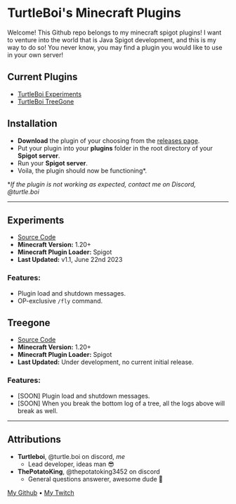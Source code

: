 # TurtleBoi's Minecraft Plugins
Welcome! This Github repo belongs to my minecraft spigot plugins!
I want to venture into the world that is Java Spigot development, and this is my way to do so!
You never know, you may find a plugin you would like to use in your own server!

## Current Plugins
- [TurtleBoi Experiments](https://github.com/Turtle-Boi/Minecraft-Plugins#Experiments)
- [TurtleBoi TreeGone](https://github.com/Turtle-Boi/Minecraft-Plugins#TreeGone)

## Installation
- **Download** the plugin of your choosing from the [releases page](https://github.com/Turtle-Boi/Minecraft-Plugins/releases).
- Put your plugin into your **plugins** folder in the root directory of your **Spigot server**.
- Run your **Spigot server**.
- Voila, the plugin should now be functioning\*.

**If the plugin is not working as expected, contact me on Discord, @turtle.boi*

---
## Experiments
- [Source Code](https://github.com/Turtle-Boi/Minecraft-Plugins/tree/master/TurtleBoi-Plugins/Experiments)
- **Minecraft Version:** 1.20+
- **Minecraft Plugin Loader:** Spigot
- **Last Updated:** v1.1, June 22nd 2023
### Features:
- Plugin load and shutdown messages.
- OP-exclusive `/fly` command.

## Treegone
- [Source Code](https://github.com/Turtle-Boi/Minecraft-Plugins/tree/master/TurtleBoi-Plugins/TreeGone)
- **Minecraft Version:** 1.20+
- **Minecraft Plugin Loader:** Spigot
- **Last Updated:** Under development, no current initial release.
### Features:
- [SOON] Plugin load and shutdown messages.
- [SOON] When you break the bottom log of a tree, all the logs above will break as well.

---
## Attributions
- **Turtleboi**, @turtle.boi on discord, *me*
  - Lead developer, ideas man 😎
- **ThePotatoKing**, @thepotatoking3452 on discord
  - General questions answerer, awesome dude 💯


[My Github](https://github.com/Turtle-Boi) • [My Twitch](https://twitch.tv/turtleboi2480) 